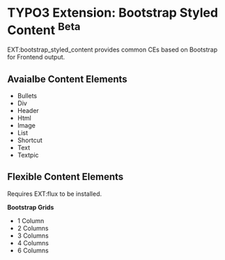 # TYPO3 Extension: Bootstrap Styled Content <sup>Beta</sup>
EXT:bootstrap_styled_content provides common CEs based on Bootstrap for Frontend output.

## Avaialbe Content Elements
- Bullets
- Div
- Header
- Html
- Image
- List
- Shortcut
- Text
- Textpic

## Flexible Content Elements
Requires EXT:flux to be installed.

**Bootstrap Grids**
- 1 Column
- 2 Columns
- 3 Columns
- 4 Columns
- 6 Columns